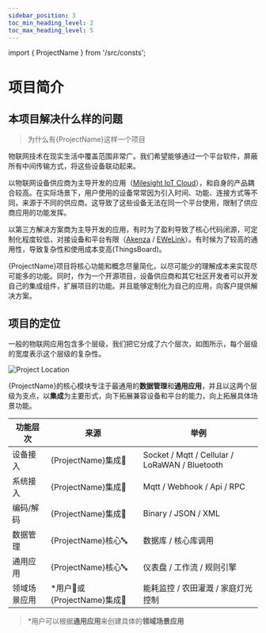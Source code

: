 ```yaml
---
sidebar_position: 3
toc_min_heading_level: 2
toc_max_heading_level: 5
---
```


import { ProjectName } from '/src/consts';

# 项目简介

## 本项目解决什么样的问题

> 为什么有{ProjectName}这样一个项目

物联网技术在现实生活中覆盖范围非常广。我们希望能够通过一个平台软件，屏蔽所有中间传输方式，将这些设备联动起来。

以物联网设备供应商为主导开发的应用（[Milesight IoT Cloud](https://www.milesight.com/iot/product/milesight-iot-cloud/)），和自身的产品耦合较高。在实际场景下，用户使用的设备常常因为引入时间、功能、连接方式等不同，来源于不同的供应商。这导致了这些设备无法在同一个平台使用，限制了供应商应用的功能发挥。

以第三方解决方案商为主导开发的应用，有时为了盈利导致了核心代码闭源，可定制化程度较低，对接设备和平台有限（[Akenza](https://akenza.io/) / [EWeLink](https://ewelink.cc/)）。有时候为了较高的通用性，导致复杂性和使用成本变高(ThingsBoard)。

{ProjectName}项目将核心功能和概念尽量简化，以尽可能少的理解成本来实现尽可能多的功能。同时，作为一个开源项目，设备供应商和其它社区开发者可以开发自己的集成组件，扩展项目的功能。并且能够定制化为自己的应用，向客户提供解决方案。

## 项目的定位

一般的物联网应用包含多个层级，我们把它分成了六个层次，如图所示，每个层级的宽度表示这个层级的复杂性。

![Project Location](/img/project-location.svg)

{ProjectName}的核心模块专注于最通用的**数据管理**和**通用应用**，并且以这两个层级为支点，以**集成**为主要形式，向下拓展兼容设备和平台的能力，向上拓展具体场景功能。

| 功能层次    | 来源     | 举例 |
| --------   | ------- | -------                                         |
| 设备接入    | {ProjectName}集成🔌    | Socket / Mqtt / Cellular / LoRaWAN / Bluetooth  |
| 系统接入    | {ProjectName}集成🔌    | Mqtt / Webhook / Api / RPC                      |
| 编码/解码   | {ProjectName}集成🔌    | Binary / JSON / XML                             |
| 数据管理    | {ProjectName}核心🔤    | 数据库 / 核心库调用                                |
| 通用应用    | {ProjectName}核心🔤    | 仪表盘 / 工作流 / 规则引擎                         |
| 领域场景应用 |*用户👤或{ProjectName}集成🔌 | 能耗监控 / 农田灌溉 / 家庭灯光控制                   |

> *用户可以根据**通用应用**来创建具体的**领域场景应用**

